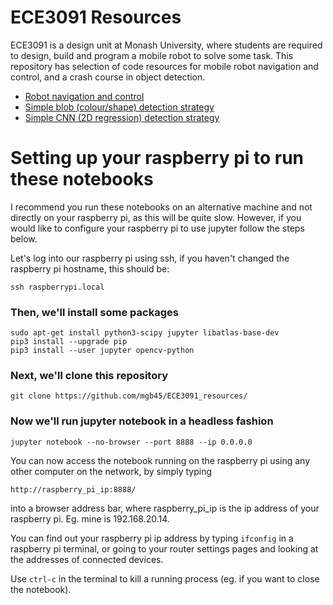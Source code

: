 # ECE3091 Resources

ECE3091 is a design unit at Monash University, where students are required to design, build and program a mobile robot to solve some task. This repository has selection of code resources for mobile robot navigation and control, and a crash course in object detection. 

* [Robot navigation and control](https://github.com/mgb45/ECE3091_resources/blob/main/Robot_navigation_and_control.ipynb)
* [Simple blob (colour/shape) detection strategy](https://github.com/mgb45/ECE3091_resources/blob/main/Image_processing_detection_strategy.ipynb)
* [Simple CNN (2D regression) detection strategy](https://github.com/mgb45/ECE3091_resources/blob/main/Machine_learning_detection_strategy.ipynb)


# Setting up your raspberry pi to run these notebooks

I recommend you run these notebooks on an alternative machine and not directly on your raspberry pi, as this will be quite slow. However, if you would like to configure your raspberry pi to use jupyter follow the steps below.

Let's log into our raspberry pi using ssh, if you haven't changed the raspberry pi hostname, this should be:
```
ssh raspberrypi.local
```

### Then, we'll install some packages
```sudo apt-get update
sudo apt-get install python3-scipy jupyter libatlas-base-dev
pip3 install --upgrade pip
pip3 install --user jupyter opencv-python
```

### Next, we'll clone this repository
```
git clone https://github.com/mgb45/ECE3091_resources/
```

### Now we'll run jupyter notebook in a headless fashion
```
jupyter notebook --no-browser --port 8888 --ip 0.0.0.0
```

You can now access the notebook running on the raspberry pi using any other computer on the network, by simply typing
```
http://raspberry_pi_ip:8888/
```
into a browser address bar, where raspberry_pi_ip is the ip address of your raspberry pi. Eg. mine is 192.168.20.14.

You can find out your raspberry pi ip address by typing `ifconfig` in a raspberry pi terminal, or going to your router settings pages and looking at the addresses of connected devices.

Use `ctrl-c` in the terminal to kill a running process (eg. if you want to close the notebook).



